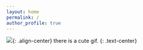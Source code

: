 ```yaml
---
layout: home
permalink: /
author_profile: true
---
```



![](/mistakestest/assets/images/3.gif){: .align-center}
there is a cute gif.
{: .text-center}